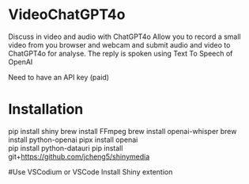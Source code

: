 # VideoChatGPT4o
Discuss in video and audio with ChatGPT4o
Allow you to record a small video from you browser and webcam and submit audio and video to ChatGPT4o for analyse.
The reply is spoken using Text To Speech of OpenAI

Need to have an API key (paid)

# Installation
pip install shiny 
brew install FFmpeg
brew install openai-whisper
brew install python-openai
pipx install openai        
pip install python-datauri
pip install git+https://github.com/jcheng5/shinymedia

#Use VSCodium or VSCode
Install Shiny extention
